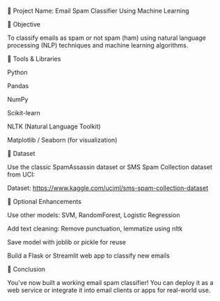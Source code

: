 🔧 Project Name: Email Spam Classifier Using Machine Learning

📌 Objective

To classify emails as spam or not spam (ham) using natural language processing (NLP) techniques and machine learning algorithms.

🧰 Tools & Libraries

Python

Pandas

NumPy

Scikit-learn

NLTK (Natural Language Toolkit)

Matplotlib / Seaborn (for visualization)

📁 Dataset

Use the classic SpamAssassin dataset or SMS Spam Collection dataset from UCI:

Dataset: https://www.kaggle.com/uciml/sms-spam-collection-dataset

🧪 Optional Enhancements

Use other models: SVM, RandomForest, Logistic Regression

Add text cleaning: Remove punctuation, lemmatize using nltk

Save model with joblib or pickle for reuse

Build a Flask or Streamlit web app to classify new emails

🎯 Conclusion

You've now built a working email spam classifier! You can deploy it as a web service or integrate it into email clients or apps for real-world use.



